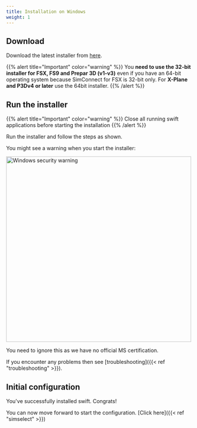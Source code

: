 ```yaml
---
title: Installation on Windows
weight: 1
---
```


## Download

Download the latest installer from [here](https://github.com/swift-project/pilotclient/releases).

{{% alert title="Important" color="warning" %}}
You **need to use the 32-bit installer for FSX, FS9 and Prepar 3D (v1-v3)** even if you have an 64-bit operating system because SimConnect for FSX is 32-bit only. For **X-Plane and P3Dv4 or later** use the 64bit installer.
{{% /alert %}}

## Run the installer

{{% alert title="Important" color="warning" %}}
Close all running swift applications before starting the installation
{{% /alert %}}

Run the installer and follow the steps as shown.

You might see a warning when you start the installer:

<img src=http://img.swift-project.org/Windows_protected_your_PC.png alt="Windows security warning" width="500px"/>

You need to ignore this as we have no official MS certification.

If you encounter any problems then see [troubleshooting]({{< ref "troubleshooting" >}}).

## Initial configuration

You've successfully installed swift. Congrats!

You can now move forward to start the configuration. [Click here]({{< ref "simselect" >}})